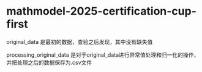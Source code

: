 # mathmodel-2025-certification-cup-first
original_data  是最初的数据，查验之后发现，其中没有缺失值

processing_original_data  是对于original_data进行异常值处理和归一化的操作，并把处理之后的数据保存为.csv文件
